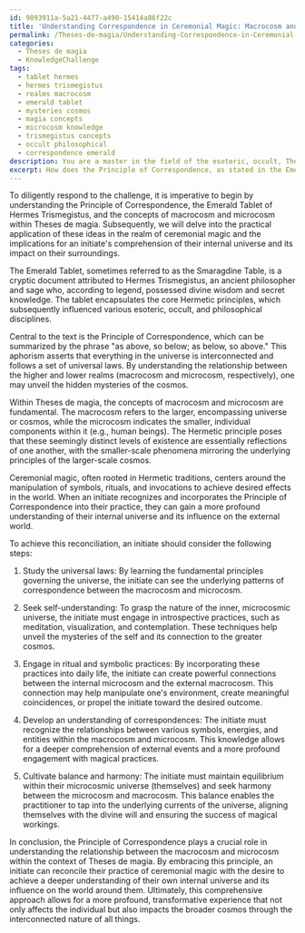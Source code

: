 ```yaml
---
id: 9893911a-5a21-4477-a490-15414a86f22c
title: 'Understanding Correspondence in Ceremonial Magic: Macrocosm and Microcosm'
permalink: /Theses-de-magia/Understanding-Correspondence-in-Ceremonial-Magic-Macrocosm-and-Microcosm/
categories:
  - Theses de magia
  - KnowledgeChallenge
tags:
  - tablet hermes
  - hermes trismegistus
  - realms macrocosm
  - emerald tablet
  - mysteries cosmos
  - magia concepts
  - microcosm knowledge
  - trismegistus concepts
  - occult philosophical
  - correspondence emerald
description: You are a master in the field of the esoteric, occult, Theses de magia and Education. You are a writer of tests, challenges, books and deep knowledge on Theses de magia for initiates and students to gain deep insights and understanding from. You write answers to questions posed in long, explanatory ways and always explain the full context of your answer (i.e., related concepts, formulas, examples, or history), as well as the step-by-step thinking process you take to answer the challenges. Be rigorous and thorough, and summarize the key themes, ideas, and conclusions at the end.
excerpt: How does the Principle of Correspondence, as stated in the Emerald Tablet of Hermes Trismegistus, apply to the concept of macrocosm and microcosm within Theses de magia, and how can an initiate reconcile this principle with the practice of ceremonial magic to achieve a deeper understanding of their own internal universe and its influence on the world around them?
---
```

To diligently respond to the challenge, it is imperative to begin by understanding the Principle of Correspondence, the Emerald Tablet of Hermes Trismegistus, and the concepts of macrocosm and microcosm within Theses de magia. Subsequently, we will delve into the practical application of these ideas in the realm of ceremonial magic and the implications for an initiate's comprehension of their internal universe and its impact on their surroundings.

The Emerald Tablet, sometimes referred to as the Smaragdine Table, is a cryptic document attributed to Hermes Trismegistus, an ancient philosopher and sage who, according to legend, possessed divine wisdom and secret knowledge. The tablet encapsulates the core Hermetic principles, which subsequently influenced various esoteric, occult, and philosophical disciplines.

Central to the text is the Principle of Correspondence, which can be summarized by the phrase "as above, so below; as below, so above." This aphorism asserts that everything in the universe is interconnected and follows a set of universal laws. By understanding the relationship between the higher and lower realms (macrocosm and microcosm, respectively), one may unveil the hidden mysteries of the cosmos.

Within Theses de magia, the concepts of macrocosm and microcosm are fundamental. The macrocosm refers to the larger, encompassing universe or cosmos, while the microcosm indicates the smaller, individual components within it (e.g., human beings). The Hermetic principle poses that these seemingly distinct levels of existence are essentially reflections of one another, with the smaller-scale phenomena mirroring the underlying principles of the larger-scale cosmos.

Ceremonial magic, often rooted in Hermetic traditions, centers around the manipulation of symbols, rituals, and invocations to achieve desired effects in the world. When an initiate recognizes and incorporates the Principle of Correspondence into their practice, they can gain a more profound understanding of their internal universe and its influence on the external world.

To achieve this reconciliation, an initiate should consider the following steps:

1. Study the universal laws: By learning the fundamental principles governing the universe, the initiate can see the underlying patterns of correspondence between the macrocosm and microcosm.

2. Seek self-understanding: To grasp the nature of the inner, microcosmic universe, the initiate must engage in introspective practices, such as meditation, visualization, and contemplation. These techniques help unveil the mysteries of the self and its connection to the greater cosmos.

3. Engage in ritual and symbolic practices: By incorporating these practices into daily life, the initiate can create powerful connections between the internal microcosm and the external macrocosm. This connection may help manipulate one's environment, create meaningful coincidences, or propel the initiate toward the desired outcome.

4. Develop an understanding of correspondences: The initiate must recognize the relationships between various symbols, energies, and entities within the macrocosm and microcosm. This knowledge allows for a deeper comprehension of external events and a more profound engagement with magical practices.

5. Cultivate balance and harmony: The initiate must maintain equilibrium within their microcosmic universe (themselves) and seek harmony between the microcosm and macrocosm. This balance enables the practitioner to tap into the underlying currents of the universe, aligning themselves with the divine will and ensuring the success of magical workings.

In conclusion, the Principle of Correspondence plays a crucial role in understanding the relationship between the macrocosm and microcosm within the context of Theses de magia. By embracing this principle, an initiate can reconcile their practice of ceremonial magic with the desire to achieve a deeper understanding of their own internal universe and its influence on the world around them. Ultimately, this comprehensive approach allows for a more profound, transformative experience that not only affects the individual but also impacts the broader cosmos through the interconnected nature of all things.
